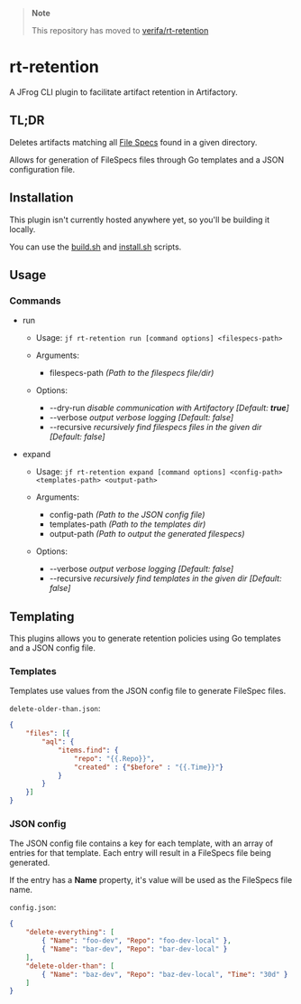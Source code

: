 > **Note**
>
> This repository has moved to [verifa/rt-retention](https://github.com/verifa/rt-retention)

# rt-retention

A JFrog CLI plugin to facilitate artifact retention in Artifactory.

## TL;DR

Deletes artifacts matching all [File Specs](https://www.jfrog.com/confluence/display/JFROG/Using+File+Specs) found in a given directory.

Allows for generation of FileSpecs files through Go templates and a JSON configuration file.

## Installation

This plugin isn't currently hosted anywhere yet, so you'll be building it locally.

You can use the [build.sh](scripts/build.sh) and [install.sh](scripts/install.sh) scripts.

## Usage

### Commands

- run
  - Usage: `jf rt-retention run [command options] <filespecs-path>`

  - Arguments:
      - filespecs-path    _(Path to the filespecs file/dir)_

  - Options:
    - --dry-run    _disable communication with Artifactory [Default: **true**]_
    - --verbose    _output verbose logging [Default: false]_
    - --recursive    _recursively find filespecs files in the given dir [Default: false]_

- expand
  - Usage: `jf rt-retention expand [command options] <config-path> <templates-path> <output-path>`
  
  - Arguments:
    - config-path    _(Path to the JSON config file)_
    - templates-path    _(Path to the templates dir)_
    - output-path    _(Path to output the generated filespecs)_

  - Options:
    - --verbose      _output verbose logging [Default: false]_
    - --recursive    _recursively find templates in the given dir [Default: false]_

## Templating

This plugins allows you to generate retention policies using Go templates and a JSON config file.

### Templates

Templates use values from the JSON config file to generate FileSpec files.

`delete-older-than.json`:
```json
{
    "files": [{
        "aql": {
            "items.find": {
                "repo": "{{.Repo}}",
                "created" : {"$before" : "{{.Time}}"}
            }
        }
    }]
}
```

### JSON config

The JSON config file contains a key for each template, with an array of entries for that template.
Each entry will result in a FileSpecs file being generated.

If the entry has a **Name** property, it's value will be used as the FileSpecs file name.

`config.json`:
```json
{
    "delete-everything": [
        { "Name": "foo-dev", "Repo": "foo-dev-local" },
        { "Name": "bar-dev", "Repo": "bar-dev-local" }
    ],
    "delete-older-than": [
        { "Name": "baz-dev", "Repo": "baz-dev-local", "Time": "30d" }
    ]
}
```
